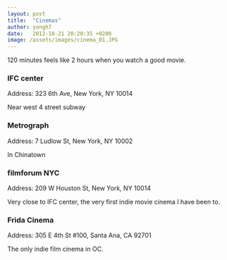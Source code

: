 ```yaml
---
layout: post
title:  "Cinemas"
author: yongh7
date:   2012-10-21 20:20:35 +0200
image: /assets/images/cinema_01.JPG
---
```


120 minutes feels like 2 hours when you watch a good movie.

### IFC center
Address: 323 6th Ave, New York, NY 10014

Near west 4 street subway

### Metrograph

Address: 7 Ludlow St, New York, NY 10002

In Chinatown 

### filmforum NYC
Address: 209 W Houston St, New York, NY 10014

Very close to IFC center, the very first indie movie cinema I have been to. 

### Frida Cinema
Address: 305 E 4th St #100, Santa Ana, CA 92701

The only indie film cinema in OC. 
